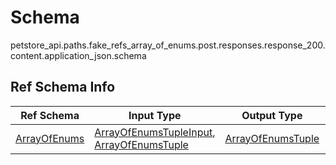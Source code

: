 # Schema
petstore_api.paths.fake_refs_array_of_enums.post.responses.response_200.content.application_json.schema

## Ref Schema Info
Ref Schema | Input Type | Output Type | Description
---------- | ---------- | ----------- | ------------
[ArrayOfEnums](array_of_enums.md) | [ArrayOfEnumsTupleInput](#arrayofenumstupleinput), [ArrayOfEnumsTuple](#arrayofenumstuple) | [ArrayOfEnumsTuple](#arrayofenumstuple) |
